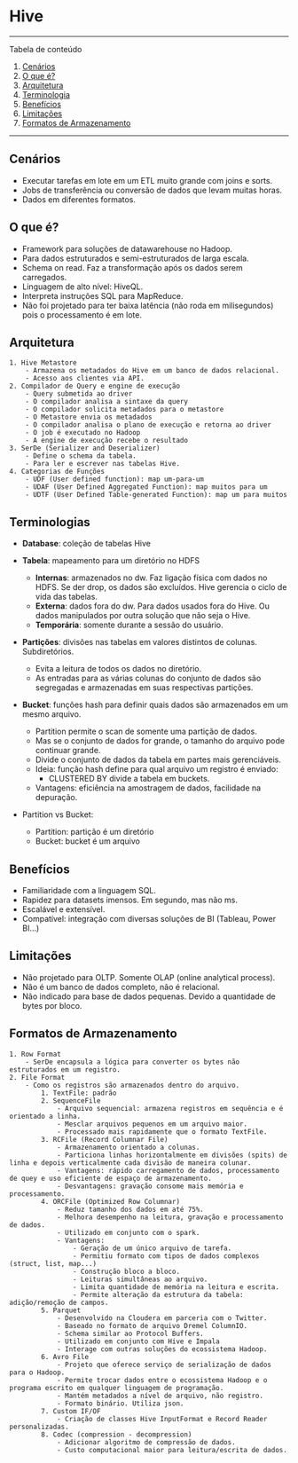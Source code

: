# Hive

*******
Tabela de conteúdo 
 1. [Cenários](#scenario)
 2. [O que é?](#whatisit)
 3. [Arquitetura](#architecture)
 4. [Terminologia](#terminology)
 5. [Benefícios](#benefits)
 6. [Limitações](#limitations)
 7. [Formatos de Armazenamento](#formats)


*******

<div id='scenario'/> 

## Cenários
- Executar tarefas em lote em um ETL muito grande com joins e sorts.
- Jobs de transferência ou conversão de dados que levam muitas horas.
- Dados em diferentes formatos.


<div id='whatisit'/> 

## O que é?
- Framework para soluções de datawarehouse no Hadoop.
- Para dados estruturados e semi-estruturados de larga escala.
- Schema on read. Faz a transformação após os dados serem carregados.
- Linguagem de alto nível: HiveQL.
- Interpreta instruções SQL para MapReduce.
- Não foi projetado para ter baixa latência (não roda em milisegundos) pois o processamento é em lote.

<div id='architecture'/>

## Arquitetura
	1. Hive Metastore
		- Armazena os metadados do Hive em um banco de dados relacional.
		- Acesso aos clientes via API.
	2. Compilador de Query e engine de execução
		- Query submetida ao driver
		- O compilador analisa a sintaxe da query
		- O compilador solicita metadados para o metastore
		- O Metastore envia os metadados
		- O compilador analisa o plano de execução e retorna ao driver
		- O job é executado no Hadoop
		- A engine de execução recebe o resultado
	3. SerDe (Serializer and Deserializer)
		- Define o schema da tabela.
		- Para ler e escrever nas tabelas Hive.
	4. Categorias de Funções
		- UDF (User defined function): map um-para-um
		- UDAF (User Defined Aggregated Function): map muitos para um
		- UDTF (User Defined Table-generated Function): map um para muitos

<div id='terminology'/>

## Terminologias
- **Database**: coleção de tabelas Hive
- **Tabela**: mapeamento para um diretório no HDFS
	- **Internas**: armazenados no dw. Faz ligação física com dados no HDFS. Se der drop, os dados são excluídos. Hive gerencia o ciclo de vida das tabelas.
	- **Externa**: dados fora do dw. Para dados usados fora do Hive. Ou dados manipulados por outra solução que não seja o Hive.
	- **Temporária**: somente durante a sessão do usuário.
- **Partições**: divisões nas tabelas em valores distintos de colunas. Subdiretórios.
	- Evita a leitura de todos os dados no diretório. 
	- As entradas para as várias colunas do conjunto de dados são segregadas e armazenadas em suas respectivas partições.

- **Bucket**: funções hash para definir quais dados são armazenados em um mesmo arquivo.
	- Partition permite o scan de somente uma partição de dados.
	- Mas se o conjunto de dados for grande, o tamanho do arquivo pode continuar grande.
	- Divide o conjunto de dados da tabela em partes mais gerenciáveis.
	- Ideia: função hash define para qual arquivo um registro é enviado:
		- CLUSTERED BY divide a tabela em buckets.
	- Vantagens: eficiência na amostragem de dados, facilidade na depuração.

- Partition vs Bucket:
	- Partition: partição é um diretório
	- Bucket: bucket é um arquivo

<div id='benefits'/>

## Benefícios
- Familiaridade com a linguagem SQL.
- Rapidez para datasets imensos. Em segundo, mas não ms.
- Escalável e extensível.
- Compatível: integração com diversas soluções de BI (Tableau, Power BI...)

<div id='limitations'/>

## Limitações
- Não projetado para OLTP. Somente OLAP (online analytical process).
- Não é um banco de dados completo, não é relacional.
- Não indicado para base de dados pequenas. Devido a quantidade de bytes por bloco.

<div id='formats'/>

## Formatos de Armazenamento
	1. Row Format
		- SerDe encapsula a lógica para converter os bytes não estruturados em um registro.
	2. File Format
		- Como os registros são armazenados dentro do arquivo.
			1. TextFile: padrão
			2. SequenceFile
				- Arquivo sequencial: armazena registros em sequência e é orientado a linha.
				- Mesclar arquivos pequenos em um arquivo maior.
				- Processado mais rapidamente que o formato TextFile.
			3. RCFile (Record Columnar File)
				- Armazenamento orientado a colunas.
				- Particiona linhas horizontalmente em divisões (spits) de linha e depois verticalmente cada divisão de maneira colunar.
				- Vantagens: rápido carregamento de dados, processamento de quey e uso eficiente de espaço de armazenamento.
				- Desvantagens: gravação consome mais memória e processamento.
			4. ORCFile (Optimized Row Columnar)
				- Reduz tamanho dos dados em até 75%.
				- Melhora desempenho na leitura, gravação e processamento de dados.
				- Utilizado em conjunto com o spark.
				- Vantagens: 
					- Geração de um único arquivo de tarefa.
					- Permitiu formato com tipos de dados complexos (struct, list, map...)
					- Construção bloco a bloco.
					- Leituras simultâneas ao arquivo.
					- Limita quantidade de memória na leitura e escrita.
					- Permite alteração da estrutura da tabela: adição/remoção de campos.
			5. Parquet
				- Desenvolvido na Cloudera em parceria com o Twitter.
				- Baseado no formato de arquivo Dremel ColumnIO.
				- Schema similar ao Protocol Buffers.
				- Utilizado em conjunto com Hive e Impala
				- Interage com outras soluções do ecossistema Hadoop.
			6. Avro File
				- Projeto que oferece serviço de serialização de dados para o Hadoop.
				- Permite trocar dados entre o ecossistema Hadoop e o programa escrito em qualquer linguagem de programação.
				- Mantém metadados a nível de arquivo, não registro.
				- Formato binário. Utiliza json.
			7. Custom IF/OF
				- Criação de classes Hive InputFormat e Record Reader personalizadas.
			8. Codec (compression - decompression)
				- Adicionar algoritmo de compressão de dados.
				- Custo computacional maior para leitura/escrita de dados.







